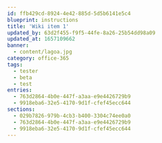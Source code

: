 ```yaml
---
id: ffb429cd-8924-4e42-885d-5d5b6141e5c4
blueprint: instructions
title: 'Wiki item 1'
updated_by: 63d2f455-f9f5-44fe-8a26-25b54dd98a09
updated_at: 1657109662
banner:
  - content/lagoa.jpg
category: office-365
tags:
  - tester
  - beta
  - test
entries:
  - 763d2864-4b0e-447f-a3aa-e9e4426729b9
  - 9918eba6-32e5-4170-9d1f-cfef45ecc644
sections:
  - 029b7826-979b-4cb3-b400-3304c74ee0a0
  - 763d2864-4b0e-447f-a3aa-e9e4426729b9
  - 9918eba6-32e5-4170-9d1f-cfef45ecc644
---
```

